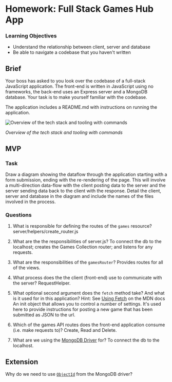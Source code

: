 # Homework: Full Stack Games Hub App

### Learning Objectives

- Understand the relationship between client, server and database
- Be able to navigate a codebase that you haven't written

## Brief

Your boss has asked to you look over the codebase of a full-stack JavaScript application. The front-end is written in JavaScript using no frameworks, the back-end uses an Express server and a MongoDB database. Your task is to make yourself familiar with the codebase.

The application includes a README.md with instructions on running the application.

![Overview of the tech stack and tooling with commands](images/tech_stack_with_commands.png)

*Overview of the tech stack and tooling with commands*

## MVP

### Task

Draw a diagram showing the dataflow through the application starting with a form submission, ending with the re-rendering of the page. This will involve a multi-direction data-flow with the client posting data to the server and the server sending data back to the client with the response. Detail the client, server and database in the diagram and include the names of the files involved in the process.

### Questions

1. What is responsible for defining the routes of the `games` resource?
 server/helpers/create_router.js

2. What are the the responsibilities of server.js?
  To connect the db to the localhost; creates the Games Collection router; and listens for any requests.

3. What are the responsibilities of the `gamesRouter`?
  Provides routes for all of the views.

4. What process does the the client (front-end) use to communicate with the server?
  RequestHelper.

5. What optional second argument does the `fetch` method take? And what is it used for in this application? Hint: See [Using Fetch](https://developer.mozilla.org/en-US/docs/Web/API/Fetch_API/Using_Fetch) on the MDN docs
  An init object that allows you to control a number of settings. It's used here to provide instructions for posting a new game that has been submitted as JSON to the url.

6. Which of the games API routes does the front-end application consume (i.e. make requests to)?
  Create, Read and Delete.

7. What are we using the [MongoDB Driver](http://mongodb.github.io/node-mongodb-native/) for?
  To connect the db to the localhost.

## Extension

Why do we need to use [`ObjectId`](https://mongodb.github.io/node-mongodb-native/api-bson-generated/objectid.html) from the MongoDB driver?
